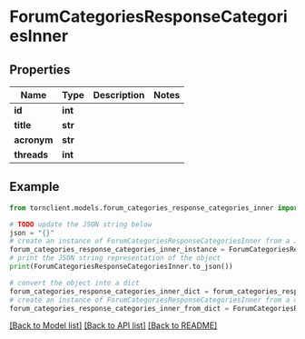 # ForumCategoriesResponseCategoriesInner


## Properties

Name | Type | Description | Notes
------------ | ------------- | ------------- | -------------
**id** | **int** |  | 
**title** | **str** |  | 
**acronym** | **str** |  | 
**threads** | **int** |  | 

## Example

```python
from tornclient.models.forum_categories_response_categories_inner import ForumCategoriesResponseCategoriesInner

# TODO update the JSON string below
json = "{}"
# create an instance of ForumCategoriesResponseCategoriesInner from a JSON string
forum_categories_response_categories_inner_instance = ForumCategoriesResponseCategoriesInner.from_json(json)
# print the JSON string representation of the object
print(ForumCategoriesResponseCategoriesInner.to_json())

# convert the object into a dict
forum_categories_response_categories_inner_dict = forum_categories_response_categories_inner_instance.to_dict()
# create an instance of ForumCategoriesResponseCategoriesInner from a dict
forum_categories_response_categories_inner_from_dict = ForumCategoriesResponseCategoriesInner.from_dict(forum_categories_response_categories_inner_dict)
```
[[Back to Model list]](../README.md#documentation-for-models) [[Back to API list]](../README.md#documentation-for-api-endpoints) [[Back to README]](../README.md)



